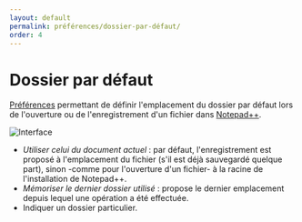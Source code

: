 ```yaml
---
layout: default
permalink: préférences/dossier-par-défaut/
order: 4
---
```

# Dossier par défaut

[Préférences](préférences.md) permettant de définir l'emplacement du dossier par défaut lors de l'ouverture ou de l'enregistrement d'un fichier dans [Notepad++](notepad++.md).

![Interface](/assets/img/preferences/04_defaultdir.png)

- *Utiliser celui du document actuel* : par défaut, l'enregistrement est proposé à l'emplacement du fichier (s'il est déjà sauvegardé quelque part), sinon -comme pour l'ouverture d'un fichier- à la racine de l'installation de Notepad++.
- *Mémoriser le dernier dossier utilisé* : propose le dernier emplacement depuis lequel une opération a été effectuée.
- Indiquer un dossier particulier.
